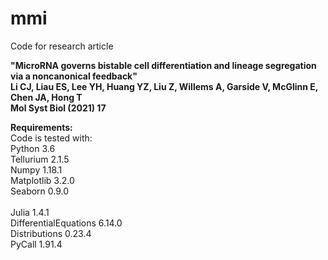# mmi
Code for research article 

__"MicroRNA governs bistable cell differentiation and lineage segregation via a noncanonical feedback"<br>
Li CJ, Liau ES, Lee YH, Huang YZ, Liu Z, Willems A, Garside V, McGlinn E, Chen JA, Hong T<br>
Mol Syst Biol (2021) 17__


__Requirements:__<br>
Code is tested with:<br>
Python 3.6<br>
Tellurium 2.1.5<br>
Numpy 1.18.1<br>
Matplotlib 3.2.0<br>
Seaborn 0.9.0<br><br>
Julia 1.4.1<br>
DifferentialEquations 6.14.0<br>
Distributions 0.23.4<br>
PyCall 1.91.4<br>

